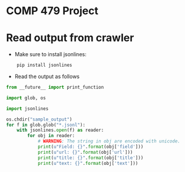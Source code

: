 # COMP 479 Project

# Read output from crawler

* Make sure to install jsonlines:

```bash
	pip install jsonlines
```

* Read the output as follows

```python
from __future__ import print_function

import glob, os

import jsonlines

os.chdir("sample_output")
for f in glob.glob("*.jsonl"):
	with jsonlines.open(f) as reader:
		for obj in reader:
			# WARNING: The string in obj are encoded with unicode.
			print(u"Field: {}".format(obj['field']))
			print(u"url: {}".format(obj['url']))
			print(u"title: {}".format(obj['title']))
			print(u"text: {}".format(obj['text']))

```
